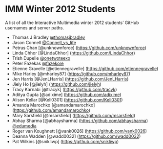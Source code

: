 # IMM Winter 2012 Students

A list of all the Interactive Multimedia winter 2012 students’ GitHub usernames and server paths.

- Thomas J Bradley [@thomasjbradley](https://github.com/thomasjbradley)
- Jason Connell [@Connell_vs_life](https://github.com/conn0146)
- Petrus Chan [@unknownforce] (https://github.com/unknownforce)
- Linda Chhor [@LindaChhor] (https://github.com/LindaChhor)
- Trish Dupelle [@onetwoteexo](https://github.com/pixelles)
- Peter Fazekas [@fazekore](https://github.com/fazekore)
- Etienne Gravelle [@etiennegravelle] (https://github.com/etiennegravelle) 
- Mike Harley [@mharley87] (https://github.com/mharley87)
- Jen Harris [@JenLHarris] (https://github.com/JenLHarris)
- Jiely Ho [@jielyh] (https://github.com/jielyh) 
- Tracy Karnabi [@tracyk] (https://github.com/tracyk)
- Aditya Gupta [@adixime] (https://github.com/adixime)
- Alison Kellar [@Kell0301] (https://github.com/Kell0301)
- Amanda Marochko [@amandamarochko] (https://github.com/amandamarochko)
- Mary Sarsfield [@msarsfield] (https://github.com/msarsfield)
- Abhay Sharma [@abhaysharma] (https://github.com/abhaysharma) [@edumedia](http://imm.edumedia.ca/shar0261/)
- Roger van Koughnett [@vank0026] (https://github.com/vank0026)
- Deanna Wadden [@wadd0032] (https://github.com/wadd0032)
- Pat Wilkins [@snikliwp] (https://github.com/snikliwp)
